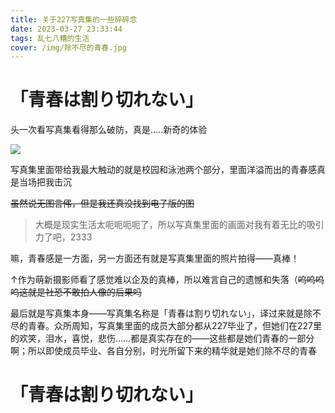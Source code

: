 ```yaml
---
title: 关于227写真集的一些碎碎念
date: 2023-03-27 23:33:44
tags: 乱七八糟的生活
cover: /img/除不尽的青春.jpg
---
```

# 「青春は割り切れない」
头一次看写真集看得那么破防，真是.....新奇的体验

![](/img/除不尽的青春.jpg)

写真集里面带给我最大触动的就是校园和泳池两个部分，里面洋溢而出的青春感真是当场把我击沉

~~虽然说无图言伄，但是我还真没找到电子版的图~~

> 大概是现实生活太呃呃呃呃了，所以写真集里面的画面对我有着无比的吸引力了吧，2333

嘛，青春感是一方面，另一方面还有就是写真集里面的照片拍得——真棒！

↑作为萌新摄影师看了感觉难以企及的真棒，所以难言自己的遗憾和失落（~~呜呜呜呜这就是社恐不敢拍人像的后果吗~~

最后就是写真集本身——写真集名称是「青春は割り切れない」，译过来就是除不尽的青春。众所周知，写真集里面的成员大部分都从227毕业了，但她们在227里的欢笑，泪水，喜悦，悲伤……都是真实存在的——这些都是她们青春的一部分啊；所以即使成员毕业、各自分别，时光所留下来的精华就是她们除不尽的青春

# 「青春は割り切れない」